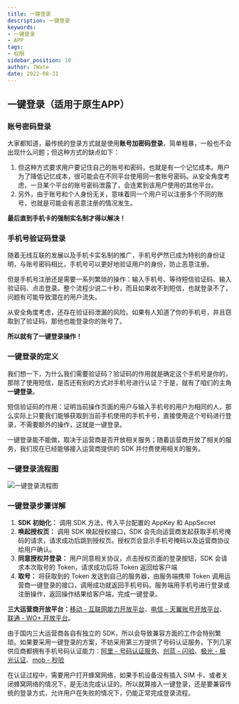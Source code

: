 ```yaml
---
title: 一键登录
description: 一键登录
keywords:
- 一键登录
- APP
tags:
- 权限
sidebar_position: 10
author: 7Wate
date: 2022-08-31
---
```

## 一键登录（适用于原生APP）

### 账号密码登录

大家都知道，最传统的登录方式就是使用**账号加密码登录**，简单粗暴，一般也不会出现什么问题；但这种方式的缺点如下：

1. 但这种方式要求用户要记住自己的账号和密码，也就是有一个记忆成本。用户为了降低记忆成本，很可能会在不同平台使用同一套账号密码。从安全角度考虑，一旦某个平台的账号密码泄露了，会连累到该用户使用的其他平台。
2. 另外，由于账号和个人身份无关，意味着同一个用户可以注册多个不同的账号，也就是可能会有恶意注册的情况发生。

**最后直到手机卡的强制实名制才得以解决！**

### 手机号验证码登录

随着无线互联的发展以及手机卡实名制的推广，手机号俨然已成为特别的身份证明，与账号密码相比，手机号可以更好地验证用户的身份，防止恶意注册。

但是手机号注册还是需要一系列繁琐的操作：输入手机号、等待短信验证码、输入验证码、点击登录。整个流程少说二十秒，而且如果收不到短信，也就登录不了，问题有可能导致潜在的用户流失。

从安全角度考虑，还存在验证码泄漏的风险。如果有人知道了你的手机号，并且窃取到了验证码，那他也能登录你的账号了。

**所以就有了一键登录操作！**

### 一键登录的定义

我们想一下，为什么我们需要验证码？验证码的作用就是确定这个手机号是你的，那除了使用短信，是否还有别的方式对手机号进行认证？于是，就有了咱们的主角**一键登录**。

短信验证码的作用：证明当前操作页面的用户与输入手机号的用户为相同的人，那么实际上只要我们能够获取到当前手机使用的手机卡号，直接使用这个号码进行登录，不需要额外的操作，这就是一键登录。

一键登录能不能做，取决于运营商是否开放相关服务；随着运营商开放了相关的服务，我们现在已经能够接入运营商提供的 SDK 并付费使用相关的服务。

### 一键登录流程图

![一键登录流程图](https://static.7wate.com/img/2022/08/30/855d4c809d739.png)

### 一键登录步骤详解

1. **SDK 初始化：** 调用 SDK 方法，传入平台配置的 AppKey 和 AppSecret
2. **唤起授权页：** 调用 SDK 唤起授权接口，SDK 会先向运营商发起获取手机号掩码的请求，请求成功后跳到授权页。授权页会显示手机号掩码以及运营商协议给用户确认。
3. **同意授权并登录：** 用户同意相关协议，点击授权页面的登录按钮，SDK 会请求本次取号的 Token，请求成功后将 Token 返回给客户端
4. **取号：** 将获取到的 Token 发送到自己的服务器，由服务端携带 Token 调用运营商一键登录的接口，调用成功就返回手机号码。服务端用手机号进行登录或注册操作，返回操作结果给客户端，完成一键登录。

**三大运营商开放平台：**[移动 - 互联网能力开放平台](http://dev.10086.cn/)、[电信 - 天翼账号开放平台](https://id.dlife.cn/)、[联通 - WO+ 开放平台](https://onlinebusiness.10010.com/?chnl=none)。

由于国内三大运营商各自有独立的 SDK，所以会导致兼容方面的工作会特别繁琐。如果要采用一键登录的方案，不妨采用第三方提供了号码认证服务，下列几家供应商都拥有手机号码认证能力：[阿里 - 号码认证服务](https://help.aliyun.com/product/75010.html)、[创蓝 - 闪验](http://shanyan.253.com/)、[极光 - 极光认证](https://www.jiguang.cn/identify)、[mob - 秒验](https://www.mob.com/mobService/secverify)

在认证过程中，需要用户打开蜂窝网络，如果手机设备没有插入 SIM 卡、或者关闭蜂窝网络的情况下，是无法完成认证的。所以就算接入一键登录，还是要兼容传统的登录方式，允许用户在失败的情况下，仍能正常完成登录流程。